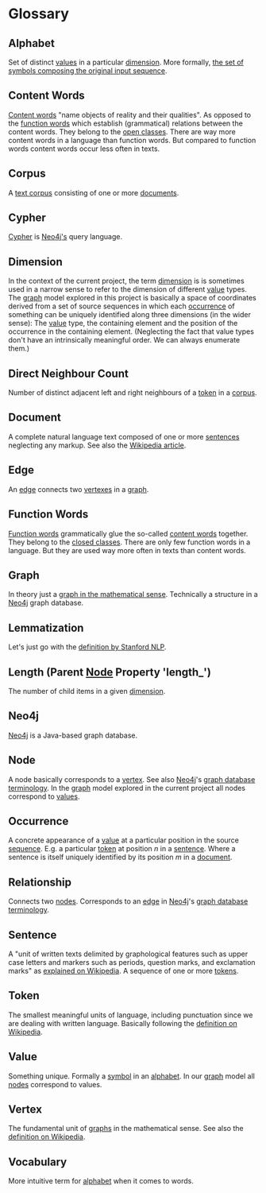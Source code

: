 Glossary
========

<a name="alphabet">Alphabet</a>
---------------------------------
Set of distinct [values](#value) in a particular [dimension](#dimension). More formally, [the set of symbols composing the original input sequence][3].

<a name="content_words">Content Words</a>
--------------------------------------------
[Content words](https://en.wikipedia.org/wiki/Content_word) "name objects of reality and their qualities". 
As opposed to the [function words](#function_words) which establish (grammatical) relations between the content words.
They belong to the [open classes](https://en.wikipedia.org/wiki/Part_of_speech#Open_and_closed_classes).
There are way more content words in a language than function words.
But compared to function words content words occur less often in texts.


<a name="corpus">Corpus</a>
---------------------------------
A [text corpus](https://en.wikipedia.org/wiki/Text_corpus) consisting of one or more [documents](#document).

<a name="cypher">Cypher</a>
---------------------------------
[Cypher](https://neo4j.com/cypher-graph-query-language/) is [Neo4j's](#neo4j) query language.


<a name="dimension">Dimension</a>
---------------------------------
In the context of the current project, the term [dimension](https://en.wikipedia.org/wiki/Dimension) is is sometimes used in a narrow sense to refer to the dimension of different [value](#value) types. 
The [graph](#graph) model explored in this project is basically a space of coordinates derived from a set of source sequences in which each [occurrence](#occurrence) of something can be uniquely identified along three dimensions (in the wider sense): 
The [value](#value) type, the containing element and the position of the occurrence in the containing element. 
(Neglecting the fact that value types don't have an intrinsically meaningful order. We can always enumerate them.)

<a name="directNeighbourCount">Direct Neighbour Count</a>
----------------------------------------------------------
Number of distinct adjacent left and right neighbours of a [token](#token) in a [corpus](#corpus).


<a name="document">Document</a>
---------------------------------
A complete natural language text composed of one or more [sentences](#sentence) neglecting any markup. See also the [Wikipedia article](https://en.wikipedia.org/wiki/Document).

<a name="edge">Edge</a>
-----------------------
An [edge](https://en.wikipedia.org/wiki/Glossary_of_graph_theory_terms#edge) connects two [vertexes](#vertex) in a [graph](#graph).

<a name="function_words">Function Words</a>
--------------------------------------------
[Function words](https://en.wikipedia.org/wiki/Function_word) grammatically glue the so-called [content words](#content_words) together.
They belong to the [closed classes](https://en.wikipedia.org/wiki/Part_of_speech#Open_and_closed_classes).
There are only few function words in a language.
But they are used way more often in texts than content words.

<a name="graph">Graph</a>
---------------------------------
In theory just a [graph in the mathematical sense][1]. Technically a structure in a [Neo4j](#neo4j) graph database.

<a name="lemmatization">Lemmatization</a>
------------------------------------------
Let's just go with the [definition by Stanford NLP](https://nlp.stanford.edu/IR-book/html/htmledition/stemming-and-lemmatization-1.html).

<a name="length">Length (Parent [Node](#node) Property 'length_<dimension>')</a>
---------------------------------------------------
The number of child items in a given [dimension](#dimension).


<a name="neo4j">Neo4j</a>
--------------------------
[Neo4j](https://neo4j.com/) is a Java-based graph database. 

<a name="node">Node</a>
------------------------
A node basically corresponds to a [vertex](#vertex). See also [Neo4j](#neo4j)'s [graph database terminology](#https://neo4j.com/developer/graph-database/).
In the [graph](#graph) model explored in the current project all nodes correspond to [values](#value).

<a name="occurrence">Occurrence</a>
------------------------------------
A concrete appearance of a [value](#value) at a particular position in the source [sequence](https://en.wikipedia.org/wiki/Sequence).
E.g. a particular [token](#token) at position *n* in a [sentence](#sentence). Where a sentence is itself uniquely identified by its position *m* in a [document](#document).



<a name="relationship">Relationship</a>
------------------------
Connects two [nodes](#node). Corresponds to an [edge](#edge) in [Neo4j](#neo4j)'s [graph database terminology](#https://neo4j.com/developer/graph-database/).

<a name="sentence">Sentence</a>
-------------------------------- 
A "unit of written texts delimited by graphological features such as upper case letters and markers such as periods, question marks, and exclamation marks" as [explained on Wikipedia](https://en.wikipedia.org/wiki/Sentence_%28linguistics%29). A sequence of one or more [tokens](#token).

<a name="token">Token</a>
--------------------------
The smallest meaningful units of language, including punctuation since we are dealing with written language. 
Basically following the [definition on Wikipedia](https://en.wikipedia.org/wiki/Lexical_analysis#Token).

<a name="value">Value</a>
--------------------------
Something unique. Formally a [symbol][4] in an [alphabet](#alphabet). 
In our [graph](#graph) model all [nodes](#node) correspond to values.

<a name="vertex">Vertex</a>
----------------------------
The fundamental unit of [graphs](#graph) in the mathematical sense. See also the [definition on Wikipedia][2]. 

<a name="vocabulary">Vocabulary</a>
------------------------------------
More intuitive term for [alphabet](#alphabet) when it comes to words. 



[1]:https://en.wikipedia.org/wiki/Graph_(discrete_mathematics)#Graph
[2]:https://en.wikipedia.org/wiki/Vertex_(graph_theory)
[3]:https://en.wikipedia.org/wiki/Alphabet_(formal_languages)
[4]:https://en.wikipedia.org/wiki/Symbol_(programming)